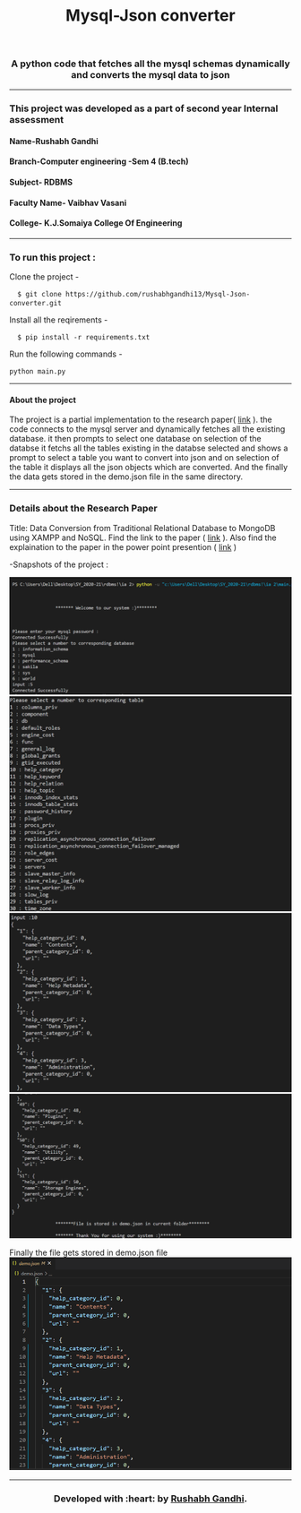 <h1 align="center">Mysql-Json converter</h1>
<div align="center">
  <br>
  <h3>A python code that fetches all the mysql schemas dynamically and converts the mysql data to json</h3>
</div>

---

###  This project was developed as a part of second year Internal assessment
####  Name-Rushabh Gandhi 
####  Branch-Computer engineering -Sem 4 (B.tech)
####  Subject- RDBMS 
####  Faculty Name- Vaibhav Vasani 
####  College- K.J.Somaiya College Of Engineering 
 
---



  
### To run this project :

Clone the project -
```
  $ git clone https://github.com/rushabhgandhi13/Mysql-Json-converter.git
```
  
Install all the reqirements -
```
  $ pip install -r requirements.txt
 ``` 

Run the following commands -

```
python main.py
```

---
#### About the project
The project is a partial implementation to the research paper( [link](https://github.com/rushabhgandhi13/Mysql-Json-converter/blob/main/Ieee_paper.pdf "link") ). the code connects to the mysql server and dynamically fetches all the existing database. it then prompts to select one database on selection of the databse it fetchs all the tables existing in the databse selected and shows a prompt to select a table you want to convert into json and on selection of the table it displays all the json objects which are converted. And the finally the data gets stored in the demo.json file in the same directory. 

---

### Details about the Research Paper
Title: Data Conversion from Traditional Relational Database to MongoDB using XAMPP and NoSQL.
Find the link to the paper ( [link](https://github.com/rushabhgandhi13/Mysql-Json-converter/blob/main/Ieee_paper.pdf "link") ). Also find the explaination to the paper in the power point presention ( [link](https://github.com/rushabhgandhi13/Mysql-Json-converter/blob/main/ieee_1911012.pptx "link") )


-Snapshots of the project :

![img](screenshots/ss1.PNG)
![img](screenshots/ss2.PNG)  
![img](screenshots/ss3.PNG)  
![img](screenshots/ss4.PNG)  

Finally the file gets stored in demo.json file
![img](screenshots/ss5.PNG) 



---
<h3 align="center"><b>Developed with :heart: by <a href="https://github.com/rushabhgandhi13">Rushabh Gandhi</a>.</b></h1>
